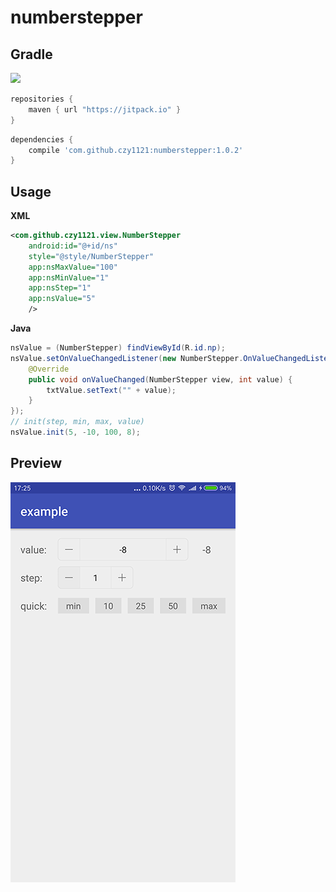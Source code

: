 # numberstepper


## Gradle

[![](https://jitpack.io/v/czy1121/numberstepper.svg)](https://jitpack.io/#czy1121/numberstepper)

``` groovy
repositories { 
    maven { url "https://jitpack.io" }
}
```  
    
``` groovy
dependencies {
    compile 'com.github.czy1121:numberstepper:1.0.2'
}
```
    
## Usage
    
**XML**

``` xml
<com.github.czy1121.view.NumberStepper
    android:id="@+id/ns"
    style="@style/NumberStepper"
    app:nsMaxValue="100"
    app:nsMinValue="1"
    app:nsStep="1"
    app:nsValue="5"
    />
```

**Java**

``` java
nsValue = (NumberStepper) findViewById(R.id.np);
nsValue.setOnValueChangedListener(new NumberStepper.OnValueChangedListener() {
    @Override
    public void onValueChanged(NumberStepper view, int value) {
        txtValue.setText("" + value);
    }
});
// init(step, min, max, value)
nsValue.init(5, -10, 100, 8); 
```

## Preview

![screenshot](screenshot.png)